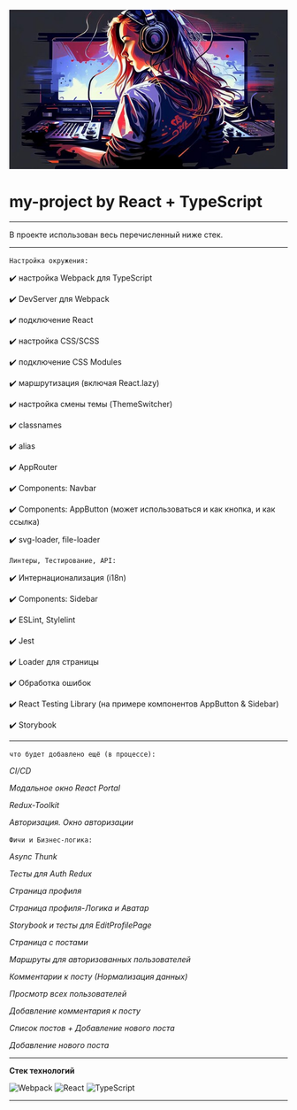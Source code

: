 ![Image alt](./src/images/for-readme.jpg)



# **my-project by React + TypeScript**  


---


В проекте использован весь перечисленный ниже стек.


---


```Настройка окружения:```


✔️ настройка Webpack для TypeScript


✔️ DevServer для Webpack 


✔️ подключение React


✔️ настройка CSS/SCSS


✔️ подключение CSS Modules 


✔️ маршрутизация (включая React.lazy) 


✔️ настройка смены темы (ThemeSwitcher)


✔️ classnames


✔️ alias 


✔️ AppRouter 


✔️ Components: Navbar


✔️ Components: AppButton (может использоваться и как кнопка, и как ссылка)


✔️ svg-loader, file-loader 


```Линтеры, Тестирование, API:```


✔️ Интернационализация (i18n)


✔️ Components: Sidebar


✔️ ESLint, Stylelint 


✔️ Jest 


✔️ Loader для страницы 


✔️ Обработка ошибок  


✔️ React Testing Library (на примере компонентов AppButton & Sidebar)


✔️ Storybook 


---


```что будет добавлено ещё (в процессе):```


_CI/CD_


_Модальное окно React Portal_


_Redux-Toolkit_


_Авторизация. Окно авторизации_




```Фичи и Бизнес-логика:```


_Async Thunk_


_Тесты для Auth Redux_


_Страница профиля_


_Страница профиля-Логика и Аватар_


_Storybook и тесты для EditProfilePage_


_Страница с постами_


_Маршруты для авторизованных пользователей_


_Комментарии к посту (Нормализация данных)_


_Просмотр всех пользователей_


_Добавление комментария к посту_


_Список постов + Добавление нового поста_


_Добавление нового поста_


---


**Стек технологий**

![Webpack](https://img.shields.io/badge/webpack-%238DD6F9.svg?style=for-the-badge&logo=webpack&logoColor=black)   ![React](https://img.shields.io/badge/react-%2320232a.svg?style=for-the-badge&logo=react&logoColor=%2361DAFB)   ![TypeScript](https://img.shields.io/badge/typescript-%23007ACC.svg?style=for-the-badge&logo=typescript&logoColor=white)


---